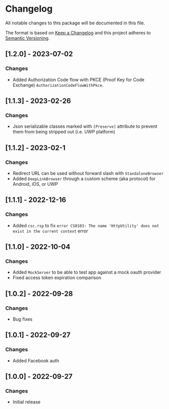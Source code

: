 # Changelog
All notable changes to this package will be documented in this file.

The format is based on [Keep a Changelog](http://keepachangelog.com/en/1.0.0/)
and this project adheres to [Semantic Versioning](http://semver.org/spec/v2.0.0.html).

## [1.2.0] - 2023-07-02
### Changes
- Added Authorization Code flow with PKCE (Proof Key for Code Exchange) `AuthorizationCodeFlowWithPkce`.

## [1.1.3] - 2023-02-26
### Changes
- Json serializable classes marked with `[Preserve]` attribute to prevent them from being stripped out (i.e. UWP platform)

## [1.1.2] - 2023-02-1
### Changes
- Redirect URL can be used without forward slash with `StandaloneBrowser`
- Added `DeepLinkBrowser` through a custom scheme (aka protocol) for Android, iOS, or UWP

## [1.1.1] - 2022-12-16
### Changes
- Added `csc.rsp` to fix `error CS0103: The name 'HttpUtility' does not exist in the current context` error

## [1.1.0] - 2022-10-04
### Changes
- Added `MockServer` to be able to test app against a mock oauth provider
- Fixed access token expiration comparison

## [1.0.2] - 2022-09-28
### Changes
- Bug fixes

## [1.0.1] - 2022-09-27
### Changes
- Added Facebook auth

## [1.0.0] - 2022-09-27
### Changes
- Initial release
